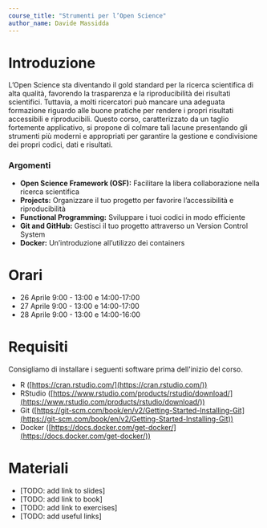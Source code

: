 ```yaml
---
course_title: "Strumenti per l’Open Science"
author_name: Davide Massidda 
---
```



# Introduzione

L’Open Science sta diventando il gold standard per la ricerca scientifica di alta qualità, favorendo la trasparenza e la riproducibilità dei risultati scientifici. Tuttavia, a molti ricercatori può mancare una adeguata formazione riguardo alle buone pratiche per rendere i propri risultati accessibili e riproducibili. Questo corso, caratterizzato da un taglio fortemente applicativo, si propone di colmare tali lacune presentando gli strumenti più moderni e appropriati per garantire la gestione e condivisione dei propri codici, dati e risultati.

### Argomenti

- **Open Science Framework (OSF):** Facilitare la libera collaborazione nella ricerca scientifica
- **Projects:** Organizzare il tuo progetto per favorire l’accessibilità e riproducibilità
- **Functional Programming:** Sviluppare i tuoi codici in modo efficiente
- **Git and GitHub:** Gestisci il tuo progetto attraverso un Version Control System
- **Docker:** Un’introduzione all’utilizzo dei containers

# Orari

- 26 Aprile 9:00 - 13:00 e 14:00-17:00
- 27 Aprile 9:00 - 13:00 e 14:00-17:00
- 28 Aprile 9:00 - 13:00 e 14:00-16:00

# Requisiti

Consigliamo di installare i seguenti software prima dell'inizio del corso.

- R ([https://cran.rstudio.com/](https://cran.rstudio.com/))
- RStudio ([https://www.rstudio.com/products/rstudio/download/](https://www.rstudio.com/products/rstudio/download/))
- Git ([https://git-scm.com/book/en/v2/Getting-Started-Installing-Git](https://git-scm.com/book/en/v2/Getting-Started-Installing-Git))
- Docker ([https://docs.docker.com/get-docker/](https://docs.docker.com/get-docker/))

# Materiali

- [TODO: add link to slides]
- [TODO: add link to book]
- [TODO: add link to exercises]
- [TODO: add useful links]


